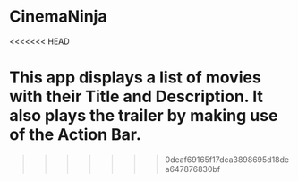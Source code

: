 # CinemaNinja
<<<<<<< HEAD

This app displays a list of movies with their Title and Description. It also plays the trailer by making use of the Action Bar.
=======
>>>>>>> 0deaf69165f17dca3898695d18dea647876830bf

